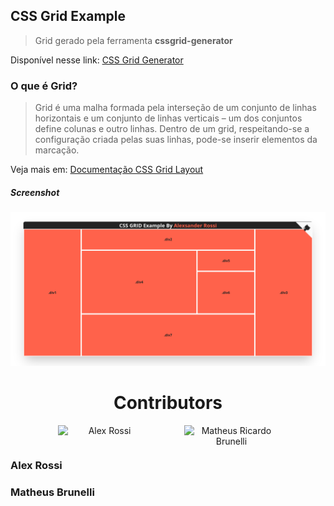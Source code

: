 ## CSS Grid Example
> Grid gerado pela ferramenta **cssgrid-generator**

Disponível nesse link: [CSS Grid Generator](https://cssgrid-generator.netlify.app/)

### O que é Grid?
> Grid é uma malha formada pela interseção de um conjunto de linhas horizontais e um conjunto de linhas verticais – um dos conjuntos define colunas e outro linhas. Dentro de um  grid, respeitando-se a configuração criada pelas suas linhas, pode-se inserir elementos da marcação.

Veja mais em: [Documentação CSS Grid Layout](https://developer.mozilla.org/pt-BR/docs/Web/CSS/CSS_Grid_Layout/Basic_Concepts_of_Grid_Layout)



##### Screenshot
![](assets/screenshot.png)

<h1 align="center">Contributors</h1>
<p align="center">
  <a href="https://www.linkedin.com/in/4lex/">
    <img src="https://avatars3.githubusercontent.com/u/62000504?s=400&u=9077ec8b32016a8accbb59dfc8e6d217b7b1b468&v=4" title="Alex Rossi" style="float: left; margin-left: 15%;" width="150px">
  </a>&nbsp;
  <a href="https://www.linkedin.com/in/mrbrunelli/">
    <img src="https://avatars.githubusercontent.com/u/54479807?v=4" title="Matheus Ricardo Brunelli" style="float: right; margin-right: 15%;" width="150px">
  </a>
</p>
<p style="display: flex; justify-content: center;"><h3>Alex Rossi</h3><h3>Matheus Brunelli</h3></p>
